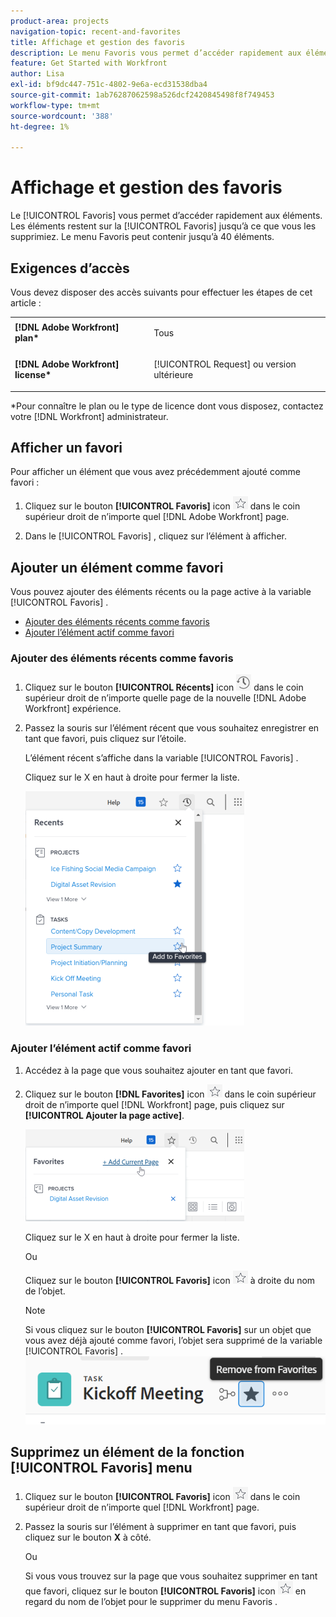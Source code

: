 ```yaml
---
product-area: projects
navigation-topic: recent-and-favorites
title: Affichage et gestion des favoris
description: Le menu Favoris vous permet d’accéder rapidement aux éléments. Les éléments restent dans le menu Favoris jusqu’à ce que vous les supprimiez. Le menu Favoris peut contenir jusqu’à 40 éléments.
feature: Get Started with Workfront
author: Lisa
exl-id: bf9dc447-751c-4802-9e6a-ecd31538dba4
source-git-commit: 1ab76287062598a526dcf2420845498f8f749453
workflow-type: tm+mt
source-wordcount: '388'
ht-degree: 1%

---
```


# Affichage et gestion des favoris

Le [!UICONTROL Favoris] vous permet d’accéder rapidement aux éléments. Les éléments restent sur la [!UICONTROL Favoris] jusqu’à ce que vous les supprimiez. Le menu Favoris peut contenir jusqu’à 40 éléments.

## Exigences d’accès

Vous devez disposer des accès suivants pour effectuer les étapes de cet article :

<table style="table-layout:auto"> 
 <col> 
 </col> 
 <col> 
 </col> 
 <tbody> 
  <tr> 
   <td role="rowheader"><strong>[!DNL Adobe Workfront] plan*</strong></td> 
   <td> <p>Tous</p> </td> 
  </tr> 
  <tr> 
   <td role="rowheader"><strong>[!DNL Adobe Workfront] license*</strong></td> 
   <td> <p>[!UICONTROL Request] ou version ultérieure</p> </td> 
  </tr> 
 </tbody> 
</table>

&#42;Pour connaître le plan ou le type de licence dont vous disposez, contactez votre [!DNL Workfront] administrateur.

## Afficher un favori

Pour afficher un élément que vous avez précédemment ajouté comme favori :

1. Cliquez sur le bouton **[!UICONTROL Favoris]** icon ![](assets/favorites-icon.png) dans le coin supérieur droit de n’importe quel [!DNL Adobe Workfront] page.

1. Dans le [!UICONTROL Favoris] , cliquez sur l’élément à afficher.

## Ajouter un élément comme favori

Vous pouvez ajouter des éléments récents ou la page active à la variable [!UICONTROL Favoris] .

* [Ajouter des éléments récents comme favoris](#add-recent-items-as-a-favorite)
* [Ajouter l’élément actif comme favori](#add-the-current-item-as-a-favorite)

### Ajouter des éléments récents comme favoris

1. Cliquez sur le bouton **[!UICONTROL Récents]** icon ![[!UICONTROL Récents]](assets/recents-icon-40x43.png) dans le coin supérieur droit de n’importe quelle page de la nouvelle [!DNL Adobe Workfront] expérience.
1. Passez la souris sur l’élément récent que vous souhaitez enregistrer en tant que favori, puis cliquez sur l’étoile.

   L’élément récent s’affiche dans la variable [!UICONTROL Favoris] .

   Cliquez sur le X en haut à droite pour fermer la liste.

   ![Favori d’un élément récent](assets/favorite-recent-item-2022-350x375.png)

### Ajouter l’élément actif comme favori

1. Accédez à la page que vous souhaitez ajouter en tant que favori.
1. Cliquez sur le bouton **[!DNL Favorites]** icon ![](assets/favorites-icon.png) dans le coin supérieur droit de n’importe quel [!DNL Workfront] page, puis cliquez sur **[!UICONTROL Ajouter la page active]**.

   ![Ajouter la page active aux favoris](assets/add-current-page-favorite-2022-350x147.png)

   Cliquez sur le X en haut à droite pour fermer la liste.

   Ou

   Cliquez sur le bouton **[!UICONTROL Favoris]** icon ![](assets/favorites-icon.png) à droite du nom de l’objet.

   >[!NOTE]
   >
   >Si vous cliquez sur le bouton **[!UICONTROL Favoris]** sur un objet que vous avez déjà ajouté comme favori, l’objet sera supprimé de la variable [!UICONTROL Favoris] .\
   >![](assets/nwe-remove-from-favorites-350x52.png)

## Supprimez un élément de la fonction [!UICONTROL Favoris] menu

1. Cliquez sur le bouton **[!UICONTROL Favoris]** icon ![](assets/favorites-icon.png) dans le coin supérieur droit de n’importe quel [!DNL Workfront] page.

1. Passez la souris sur l’élément à supprimer en tant que favori, puis cliquez sur le bouton **X** à côté.

   Ou

   Si vous vous trouvez sur la page que vous souhaitez supprimer en tant que favori, cliquez sur le bouton **[!UICONTROL Favoris]** icon ![](assets/favorites-icon.png) en regard du nom de l’objet pour le supprimer du menu Favoris .
